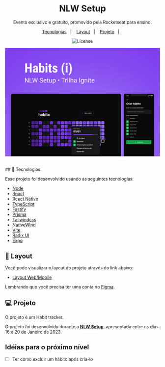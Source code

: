 <h1 align="center"> NLW Setup </h1>

<p align="center">
Evento exclusivo e gratuito, promovido pela Rocketseat para ensino.
</p>

<p align="center">
  <a href="#-tecnologias">Tecnologias</a>&nbsp;&nbsp;&nbsp;|&nbsp;&nbsp;&nbsp;
  <a href="#-layout">Layout</a>&nbsp;&nbsp;&nbsp;|&nbsp;&nbsp;&nbsp;
  <a href="#-projeto">Projeto</a>&nbsp;&nbsp;&nbsp;|&nbsp;&nbsp;&nbsp;
</p>

<p align="center">
  <img alt="License" src="https://img.shields.io/static/v1?label=license&message=MIT&color=49AA26&labelColor=000000">
</p>

![](./Habits.png)

<br>
## 🧪 Tecnologias

Esse projeto foi desenvolvido usando as seguintes tecnologias:

- [Node](https://nodejs.org/en/)
- [React](https://reactjs.org)
- [React Native](https://reactnative.dev/)
- [TypeScript](https://www.typescriptlang.org/)
- [Fastify](https://www.fastify.io/)
- [Prisma](https://www.prisma.io/)
- [Tailwindcss](https://tailwindcss.com/)
- [NativeWind](https://www.nativewind.dev/)
- [Vite](https://vitejs.dev/)
- [Radix UI](https://www.radix-ui.com/)
- [Expo](https://expo.dev/)

## 🔖 Layout

Você pode visualizar o layout do projeto através do link abaixo:

- [Layout Web/Mobile](https://www.figma.com/community/file/1195326661124171197)

Lembrando que você precisa ter uma conta no [Figma](http://figma.com/).

## 💻 Projeto

O projeto é um Habit tracker.

O projeto foi desenvolvido durante a **[NLW Setup](https://app.rocketseat.com.br/event/nlw-setup)**, apresentada entre os dias 16 e 20 de Janeiro de 2023.

## Idéias para o próximo nível

- [ ] Ter como excluir um hábito após cria-lo
